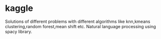 # kaggle
Solutions of different problems with different algorithms like knn,kmeans clustering,random forest,mean shift etc.
Natural language processing using spacy library.
